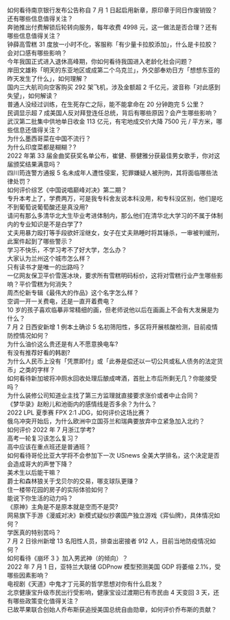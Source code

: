 如何看待南京银行发布公告称自 7 月 1 日起启用新章，原印章于同日作废销毁？还有哪些信息值得关注？  
奔驰推出付费解锁后轮转向服务，每年收费 4998 元，这一做法是否合理？还有哪些信息值得关注？  
钟薛高雪糕 31 度放一小时不化，客服称「有少量卡拉胶添加」，什么是卡拉胶？会对口感有哪些影响？  
今年我国正式进入退休高峰期，你如何看待我国进入老龄化社会问题？  
岸田文雄称「明天的东亚地区或成第二个乌克兰」，外交部奉劝日方「想想东亚的昨天发生了什么」，如何理解？  
国内三大航司向空客购买 292 架飞机，涉及金额超 2 千亿元，波音称「对此感到失望」，如何解读？  
普通人没经过训练，在生死存亡之际，能不能拿命在 20 分钟跑完 5 公里？  
民调显示超 7 成美国人反对拜登连任总统，背后有哪些原因？会产生哪些影响？  
武汉第二批集中供地单日收金 113 亿元，有宅地成交价大降 7500 元 / 平方米，哪些信息还值得关注？  
为什么墨西哥菜在中国不流行？  
为什么印度菜都是糊糊？?  
2022 年第 33 届金曲奖获奖名单公布，崔健、蔡健雅分获最佳男女歌手，你对这届颁奖结果满意吗？  
四川筠连警方通报 5 名未成年人遭性侵案，犯罪嫌疑人被刑拘，其将面临哪些法律处罚？  
如何评价综艺《中国说唱巅峰对决》第二期？  
专升本考上了，学费两万，可是我专科舍友说本科没用，和专科没区别，他们是吃不到葡萄说葡萄酸还是真没用?  
请问有那么多清华北大生毕业考进体制内，那么他们在清华北大学习的不属于体制内的专业知识是不是白学了?  
丈夫用暴力殴打等手段欲奸淫继女，女子在丈夫熟睡时将其锤杀，一审被判缓刑，此案件起到了哪些警示？  
学习不快乐，不学习考不了好大学，怎么办？  
大家认为兰州这个城市怎么样？  
只有读书才是唯一的出路吗？  
一亿网友保卫平价雪莲冰块，要求所有雪糕明码标价，这将对雪糕行业产生哪些影响？平价雪糕为何消失？  
周杰伦新专辑《最伟大的作品》这个名字怎么样？  
空调一开一关费电，还是一直开着费电？  
10 岁的孩子喜欢临摹非常精细的画，但老师说他以后在画画上不会有大发展是为什么？  
7 月 2 日西安新增 1 例本土确诊 5 名初筛阳性，多区将开展核酸检测，目前疫情防控情况如何？  
为什么油价这么贵还是有人不愿意换电车?  
有没有推荐好看的韩剧?  
为什么人民币上没有「凭票即付」或「此券是偿还以一切公共或私人债务的法定货币」之类的字样？  
如何看待新加坡将冲厕水回收处理后酿成啤酒，首批上市后所剩无几？你能接受吗？  
为什么装修公司知道业主找了第三方监理就直接要求涨价或者中止合同？  
《梦华录》赵盼儿和池衙内的感情线是否多余？为什么？  
2022 LPL 夏季赛 FPX 2:1 JDG，如何评价这场比赛？  
俄乌冲突开始后，为什么欧洲中立国芬兰和瑞典要放弃中立紧急加入北约？  
如何评价 2022 年 7 月浙江学考?  
高考一轮复习该怎么复习？  
高中应该在重点班还是普通班？  
如何看待哥伦比亚大学将不会参加下一次 USnews 全美大学排名，这个决定是否会造成哥大的声誉下降？  
美术生以后能干嘛？  
爵士和森林狼关于戈贝尔的交易，哪支球队更赚？  
住一楼带花园的房子的实际体验如何？  
能说下你生活的动力吗？  
《原神》主角是不是原本就是空而不是荧?  
网易旗下手游《漫威对决》新模式疑似抄袭国产独立游戏《弈仙牌》，具体情况如何？  
学医真的特别苦吗？  
7 月 2 日徐州新增 13 名阳性人员，排查出密接者 912 人，目前当地防疫情况如何？  
如何看待《崩坏 3 》加入男武神（的倾向）？  
2022 年 7 月 1 日，亚特兰大联储 GDPnow 模型预测美国 GDP 将萎缩 2.1%，受哪些因素影响？  
电视剧《天道》中鬼才丁元英的哲学思想对你有什么启发？  
北京健康宝升级市民出行受影响，健康宝设过渡期已有市民由 4 天变回 3 天，还有哪些政策变化值得关注？  
已故苹果联合创始人乔布斯获追授美国总统自由勋章，如何评价乔布斯的贡献？  
